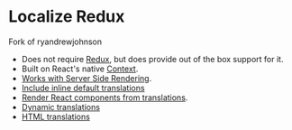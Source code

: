# Localize Redux

Fork of ryandrewjohnson

- Does not require [Redux](https://redux.js.org/), but does provide out of the box support for it.
- Built on React's native [Context](https://reactjs.org/docs/context.html).
- [Works with Server Side Rendering](https://ryandrewjohnson.github.io/react-localize-redux-docs/#working-with-server-side-rendering).
- [Include inline default translations](https://ryandrewjohnson.github.io/react-localize-redux-docs/#include-inline-default-translations)
- [Render React components from translations](https://ryandrewjohnson.github.io/react-localize-redux-docs/#react-translations).
- [Dynamic translations](https://ryandrewjohnson.github.io/react-localize-redux-docs/#dynamic-translations)
- [HTML translations](https://ryandrewjohnson.github.io/react-localize-redux-docs/#html-translations)
